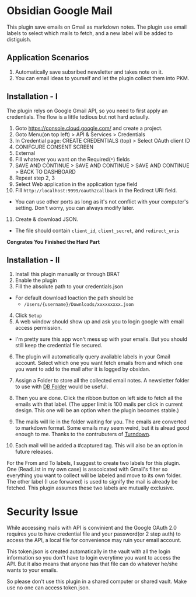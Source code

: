 # Obsidian Google Mail

This plugin save emails on Gmail as markdown notes.
The plugin use email labels to select which mails to fetch, and a new label will be added to distiguish.

## Application Scenarios

1. Automatically save subsribed newsletter and takes note on it.
2. You can email ideas to yourself and let the plugin collect them into PKM.

## Installation - I

The plugin relys on Google Gmail API, so you need to first apply an credentials. The flow is a little tedious but not hard actaully.

1. Goto https://console.cloud.google.com/ and create a project.
2. Goto Menu(on top left) > API & Services > Credentials
3. In Credential page: CREATE CREDENTIALS (top) > Select OAuth client ID
4. CONIFGURE CONSENT SCREEN
5. External
6. Fill whatever you want on the Required(`*`) fields
7. SAVE AND CONTINUE > SAVE AND CONTINUE > SAVE AND CONTINUE > BACK TO DASHBOARD
8. Repeat step 2, 3
9. Select Web application in the application type field
10. Fill `http://localhost:9999/oauth2callback` in the Redirect URI field.
  - You can use other ports as long as it's not conflict with your computer's setting. Don't worry, you can always modify later.
11. Create & download JSON.
  - The file should contain `client_id`, `client_secret`, and `redirect_uris`

__Congrates You Finished the Hard Part__

## Installation - II

1. Install this plugin manually or through BRAT
2. Enable the plugin
3. Fill the absolute path to your credentials.json
  - For default download loaction the path should be
    - `/Users/{username}/Downloads/xxxxxxxxx.json`
4. Click `Setup`
5. A web window should show up and ask you to login google with email access permission.
  - I'm pretty sure this app won't mess up with your emails. But you should still keep the credential file secured.
6. The plugin will automatically query available labels in your Gmail account. Select which one you want fetch emails from and which one you want to add to the mail after it is logged by obsidan.
7. Assign a Folder to store all the collected email notes. A newsletter folder to use with [DB Folder](https://github.com/RafaelGB/obsidian-db-folder) would be useful.

8. Then you are done. Click the ribbon button on left side to fetch all the emails with that label. (The upper limit is 100 mails per click in current design. This one will be an option when the plugin becomes stable.)

9. The mails will lie in the folder waiting for you. The emails are converted to markdown format. Some emails may seem weird, but it is alread good enough to me. Thanks to the contrubuters of [Turndown](https://github.com/mixmark-io/turndown).

10. Each mail will be added a #captured tag. This will also be an option in future releases.

For the From and To labels, I suggest to create two labels for this plugin. One (ReadList in my own case) is asscoicated with Gmail's filter so everything you want to collect will be labeled and move to its own folder. The other label (I use forwared) is used to signify the mail is already be fetched. This plugin assumes these two labels are mutually exclusive.

# Security Issue

While accessing mails with API is convinient and the Google OAuth 2.0 requires you to have credential file and your password(or 2 step auth) to access the API, a local file for convenience may ruin your email account. 

This token.json is created automatically in the vault with all the login information so you don't have to login everytime you want to access the API. But it also means that anyone has that file can do whatever he/she wants to your emails. 

So please don't use this plugin in a shared computer or shared vault. Make use no one can access token.json.
